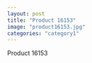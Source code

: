 ```yaml
---
layout: post
title: "Product 16153"
image: "product16153.jpg"
categories: "category1"
---
```

Product 16153
